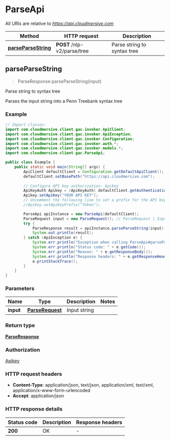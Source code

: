 # ParseApi

All URIs are relative to *https://api.cloudmersive.com*

Method | HTTP request | Description
------------- | ------------- | -------------
[**parseParseString**](ParseApi.md#parseParseString) | **POST** /nlp-v2/parse/tree | Parse string to syntax tree



## parseParseString

> ParseResponse parseParseString(input)

Parse string to syntax tree

Parses the input string into a Penn Treebank syntax tree

### Example

```java
// Import classes:
import com.cloudmersive.client.gac.invoker.ApiClient;
import com.cloudmersive.client.gac.invoker.ApiException;
import com.cloudmersive.client.gac.invoker.Configuration;
import com.cloudmersive.client.gac.invoker.auth.*;
import com.cloudmersive.client.gac.invoker.models.*;
import com.cloudmersive.client.gac.ParseApi;

public class Example {
    public static void main(String[] args) {
        ApiClient defaultClient = Configuration.getDefaultApiClient();
        defaultClient.setBasePath("https://api.cloudmersive.com");
        
        // Configure API key authorization: Apikey
        ApiKeyAuth Apikey = (ApiKeyAuth) defaultClient.getAuthentication("Apikey");
        Apikey.setApiKey("YOUR API KEY");
        // Uncomment the following line to set a prefix for the API key, e.g. "Token" (defaults to null)
        //Apikey.setApiKeyPrefix("Token");

        ParseApi apiInstance = new ParseApi(defaultClient);
        ParseRequest input = new ParseRequest(); // ParseRequest | Input string
        try {
            ParseResponse result = apiInstance.parseParseString(input);
            System.out.println(result);
        } catch (ApiException e) {
            System.err.println("Exception when calling ParseApi#parseParseString");
            System.err.println("Status code: " + e.getCode());
            System.err.println("Reason: " + e.getResponseBody());
            System.err.println("Response headers: " + e.getResponseHeaders());
            e.printStackTrace();
        }
    }
}
```

### Parameters


Name | Type | Description  | Notes
------------- | ------------- | ------------- | -------------
 **input** | [**ParseRequest**](ParseRequest.md)| Input string |

### Return type

[**ParseResponse**](ParseResponse.md)

### Authorization

[Apikey](../README.md#Apikey)

### HTTP request headers

- **Content-Type**: application/json, text/json, application/xml, text/xml, application/x-www-form-urlencoded
- **Accept**: application/json

### HTTP response details
| Status code | Description | Response headers |
|-------------|-------------|------------------|
| **200** | OK |  -  |

